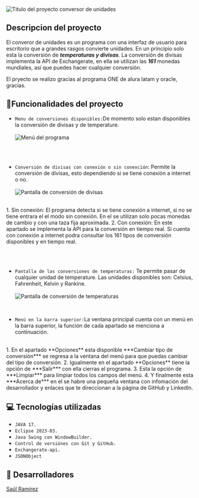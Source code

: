 ![Titulo del proyecto conversor de unidades](https://github.com/SayulRamirez/Conversor/assets/131827632/de2d92bd-5f0b-4929-a3cf-c0347c188860)

## Descripcion del proyecto

El converor de unidades es un programa con una interfaz de usuario para escritorio que a grandes rasgos convierte unidades.
En un principio solo esta la conversión de ***temperaturas y divisas***. La conversión de divisas implementa la API de Exchangerate,
en ella se utilizan las ***161*** monedas mundiales, así que puedes hacer cualquier conversión.

El pryecto se realizo gracias al programa ONE de alura latam y oracle, gracias.

## :hammer:Funcionalidades del proyecto

- `Menu de conversiones disponibles:`De momento solo estan disponibles la conversión de divisas y de temperature.<br>
  <br>![Menú del programa](https://github.com/SayulRamirez/Conversor/assets/131827632/26e80750-8c1a-4664-b1e1-401a9a313a6e)
       
<br><br>
- `Conversión de divisas con conexión o sin conexción`: Permite la conversión de divisas, esto dependiendo si se tiene
  conexión a internet o no.<br>
  <br>![Pantalla de conversión de divisas](https://github.com/SayulRamirez/Conversor/assets/131827632/410fad57-b977-431b-9f06-6480914e3fb2)
    
<br>
1. Sin conexión: El programa detecta si se tiene conexión a internet, si no se tiene entrara el el modo sin 
   conexión. En el se utilizan solo pocas monedas de cambio y con una taza fija aproximada.
2. Con conexión: En este apartado se implementa la API para la conversión en tiempo real. Si cuenta con conexión a internet
   podra consultar los 161 tipos de conversión disponibles y en tiempo real.

<br><br>
-  `Pantalla de las conversiones de temperaturas:` Te permite pasar de cualquier unidad de temperature.
  Las unidades disponibles son: Celsius, Fahrenheit, Kelvin y Rankine.<br>
  <br>![Pantalla de conversión de temperaturas](https://github.com/SayulRamirez/Conversor/assets/131827632/b026418d-a510-45b5-9ab5-0a6003f5d5d5)
     
<br>

- `Menú en la barra superior:`La ventana principal cuenta con un menú en la barra superior, la función de cada apartado se menciona a continuación.
<br>
1. En el apartado **Opciones** esta disponible ***Cambiar tipo de conversión*** se regresa a la ventana del menú para que puedas cambiar del tipo de conversión.
2. Igualmente en el apartado **Opciones** tiene la opción de ***Salir*** con ella cierras el programa.
3. Esta la opción de ***Limpiar*** para limpiar todos los campos del menú.
4. Y finalmente esta ***Acerca de*** en el se habre una pequeña ventana con infomación del desarrollador y enlaces que te direccionan a la página
   de GitHub y LinkedIn.


## :computer: Tecnologías utilizadas

- `JAVA 17.`
- `Eclipse 2023-03.`
- `Java Swing con WindowBuilder.`
- `Control de versiónes con Git y GitHub.`
- `Exchangerate-api.`
- `JSONObject`

## :man: Desarrolladores

[Saúl Ramírez](https://github.com/SayulRamirez)
